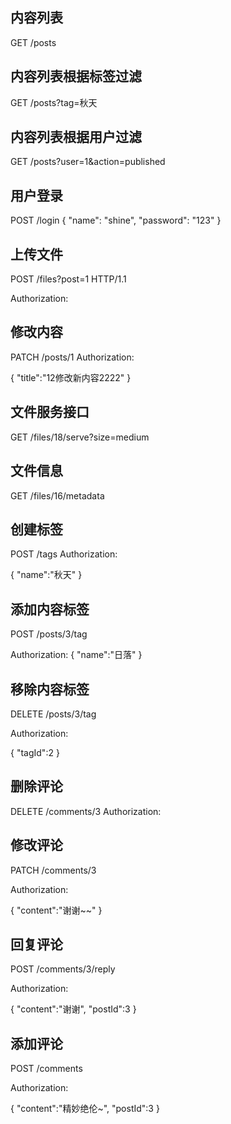 ## 内容列表
GET /posts
## 内容列表根据标签过滤
GET /posts?tag=秋天
## 内容列表根据用户过滤
GET /posts?user=1&action=published
## 用户登录
POST /login 
{
	"name": "shine",
	"password": "123"
}
## 上传文件
POST /files?post=1 HTTP/1.1

Authorization: 

## 修改内容
PATCH /posts/1 
Authorization: 

{
	"title":"12修改新内容2222"
}

## 文件服务接口
GET /files/18/serve?size=medium 

## 文件信息
GET /files/16/metadata 

## 创建标签
POST /tags 
Authorization: 

{
	"name":"秋天"
}

## 添加内容标签

POST /posts/3/tag 

Authorization: 
{
	"name":"日落"
}

## 移除内容标签

DELETE /posts/3/tag 

Authorization:

{
	"tagId":2
}

## 删除评论

DELETE /comments/3 
Authorization:

## 修改评论

PATCH /comments/3 

Authorization:

{
	"content":"谢谢~~"
}

## 回复评论

POST /comments/3/reply 

Authorization: 

{
	"content":"谢谢",
	"postId":3
}

## 添加评论

POST /comments 

Authorization: 

{
	"content":"精妙绝伦~",
	"postId":3
}